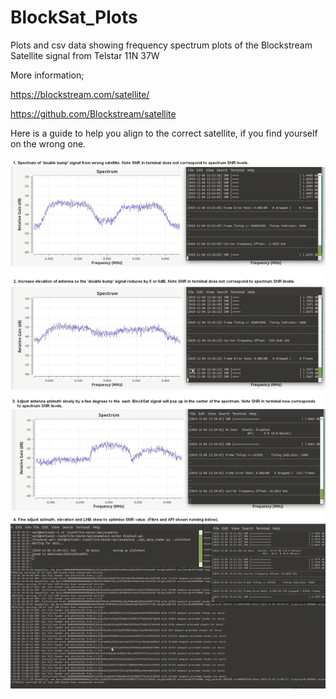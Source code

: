 # BlockSat_Plots
Plots and csv data showing frequency spectrum plots of the Blockstream Satellite signal from Telstar 11N 37W

More information;

https://blockstream.com/satellite/

https://github.com/Blockstream/satellite

Here is a guide to help you align to the correct satellite, if you find yourself on the wrong one.

![Alignment_Guide](https://github.com/pikefloyd/BlockSat_Plots/blob/master/satellite%20alignment.jpg)


